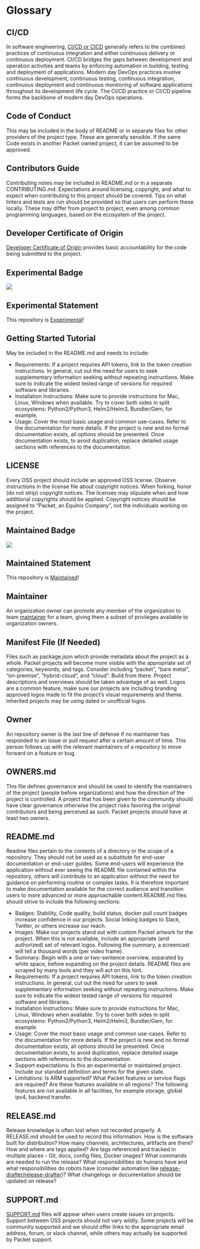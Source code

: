 # Glossary

## CI/CD

In software engineering, [CI/CD or CICD](https://en.wikipedia.org/wiki/CI/CD) generally refers to the combined practices of continuous integration and either continuous delivery or continuous deployment. CI/CD bridges the gaps between development and operation activities and teams by enforcing automation in building, testing and deployment of applications. Modern day DevOps practices involve continuous development, continuous testing, continuous integration, continuous deployment and continuous monitoring of software applications throughout its development life cycle. The CI/CD practice or CI/CD pipeline forms the backbone of modern day DevOps operations.

## Code of Conduct

This may be included in the body of README or in separate files for other providers of the project type. These are generally sensible. If the same Code exists in another Packet owned project, it can be assumed to be approved. 

## Contributors Guide

Contributing notes may be included in README.md or in a separate CONTRIBUTING.md.  Expectations around licensing, copyright, and what to expect when contributing to this project should be covered. Tips on what linters and tests are run should be provided so that users can perform these locally. These may differ from project to project, even among common programming languages, based on the ecosystem of the project.

## Developer Certificate of Origin

[Developer Certificate of Origin](https://github.com/apps/dco) provides basic accountability for the code being submitted to the project.

## Experimental Badge

![](https://img.shields.io/badge/stability-experimental-red.svg)

## Experimental Statement

This repository is [Experimental](https://github.com/packethost/standards/blob/master/experimental-statement.md)!

## Getting Started Tutorial

May be included in the README.md and needs to include:
* Requirements: If a project requires API tokens, link to the token creation instructions. In general, cut out the need for users to seek supplementary information seeking without repeating instructions. Make sure to indicate the widest tested range of versions for required software and libraries.
* Installation Instructions: Make sure to provide instructions for Mac, Linux, Windows when available. Try to cover both sides in split ecosystems: Python2/Python3, Helm2/Helm3, Bundler/Gem, for example.
* Usage: Cover the most basic usage and common use-cases. Refer to the documentation for more details. If the project is new and no formal documentation exists, all options should be presented. Once documentation exists, to avoid duplication, replace detailed usage sections with references to the documentation.

## LICENSE

Every OSS project should include an approved OSS license. Observe instructions in the license file about copyright notices. When forking, honor (do not strip) copyright notices. The licenses may stipulate when and how additional copyrights should be applied.  Copyright notices should be assigned to “Packet, an Equinix Company”, not the individuals working on the project.

## Maintained Badge

![](https://img.shields.io/badge/stability-maintained-green.svg)

## Maintained Statement

This repository is [Maintained](https://github.com/packethost/standards/blob/master/maintained-statement.md)!

## Maintainer

An organization owner can promote any member of the organization to team [maintainer](https://docs.github.com/en/github/setting-up-and-managing-organizations-and-teams/giving-team-maintainer-permissions-to-an-organization-member) for a team, giving them a subset of privileges available to organization owners.

## Manifest File (If Needed)

Files such as package.json which provide metadata about the project as a whole. Packet projects will become more visible with the appropriate set of categories, keywords, and tags. Consider including “packet”, “bare metal”, “on-premise”, “hybrid-cloud”, and “cloud”. Build from there. Project descriptions and overviews should be taken advantage of as well. Logos are a common feature, make sure our projects are including branding approved logos made to fit the project’s visual requirements and theme. Inherited projects may be using dated or unofficial logos. 

## Owner

An repository owner is the last line of defense if no maintainer has responded to an issue or pull request after a certain amount of time. This person follows up with the relevant maintainers of a repository to move forward on a feature or bug.  

## OWNERS.md

This file defines governance and should be used to identify the maintainers of the project (people before organizations) and how the direction of the project is controlled. A project that has been given to the community should have clear governance otherwise the project risks favoring the original contributors and being perceived as such. Packet projects should have at least two owners.

## README.md

Readme files pertain to the contents of a directory or the scope of a repository. They should not be used as a substitute for end-user documentation or end-user guides.  Some end-users will experience the application without ever seeing the README file contained within the repository, others will contribute to an application without the need for guidance on performing routine or complex tasks.  It is therefore important to make documentation available for the correct audience and transition users to more advanced or more approachable content.README.md files should strive to include the following sections:

* Badges: Stability, Code quality, build status, docker pull count badges increase confidence in our projects. Social linking badges to Slack, Twitter, or others increase our reach.
* Images: Make our projects stand out with custom Packet artwork for the project. When this is not available, include an appropriate (and authorized) set of relevant logos. Following the summary, a screencast will tell a thousand words (per video frame).
* Summary: Begin with a one or two-sentence overview, separated by white space, before expanding on the project details. README files are scraped by many tools and they will act on this hint.
* Requirements: If a project requires API tokens, link to the token creation instructions. In general, cut out the need for users to seek supplementary information seeking without repeating instructions. Make sure to indicate the widest tested range of versions for required software and libraries.
* Installation Instructions: Make sure to provide instructions for Mac, Linux, Windows when available. Try to cover both sides in split ecosystems: Python2/Python3, Helm2/Helm3, Bundler/Gem, for example.
* Usage: Cover the most basic usage and common use-cases. Refer to the documentation for more details. If the project is new and no formal documentation exists, all options should be presented. Once documentation exists, to avoid duplication, replace detailed usage sections with references to the documentation.
* Support expectations: Is this an experimental or maintained project.  Include our standard definition and terms for the given state.
* Limitations: Is ARM supported? What Packet features or service flags are required? Are these features available in all regions? The following features are not available in all facilities, for example storage, global ipv4, backend transfer.

## RELEASE.md

Release knowledge is often lost when not recorded properly. A RELEASE.md should be used to record this information. How is the software built for distribution? How many channels, architectures, artifacts are there? How and where are tags applied? Are tags referenced and tracked in multiple places - Git, docs, config files, Docker images? What commands are needed to run the release? What responsibilities do humans have and what responsibilities do robots have (consider automation like [release-drafter/release-drafter](https://github.com/release-drafter/release-drafter))? What changelogs or documentation should be updated on release?

## SUPPORT.md

[SUPPORT.md](https://help.github.com/en/github/building-a-strong-community/adding-support-resources-to-your-project) files will appear when users create issues on projects.  Support between OSS projects should not vary wildly. Some projects will be community supported and we should offer links to the appropriate email address, forum, or slack channel, while others may actually be supported by Packet support.
